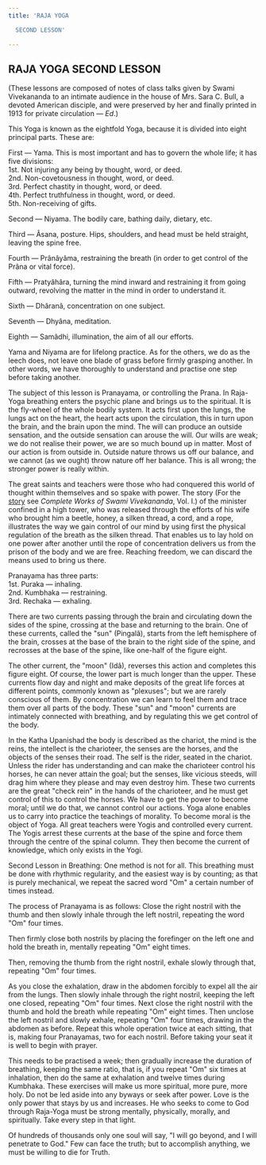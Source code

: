 ```yaml
---
title: 'RAJA YOGA

  SECOND LESSON'

---
```





  

## RAJA YOGA SECOND LESSON

(These lessons are composed of notes of class talks given by Swami
Vivekananda to an intimate audience in the house of Mrs. Sara C. Bull, a
devoted American disciple, and were preserved by her and finally printed
in 1913 for private circulation — *Ed*.)

This Yoga is known as the eightfold Yoga, because it is divided into
eight principal parts. These are:

First — Yama. This is most important and has to govern the whole life;
it has five divisions:  
        1st. Not injuring any being by thought, word, or deed.  
        2nd. Non-covetousness in thought, word, or deed.  
        3rd. Perfect chastity in thought, word, or deed.  
        4th. Perfect truthfulness in thought, word, or deed.  
        5th. Non-receiving of gifts.

Second — Niyama. The bodily care, bathing daily, dietary, etc.

Third — Âsana, posture. Hips, shoulders, and head must be held straight,
leaving the spine free.

Fourth — Prânâyâma, restraining the breath (in order to get control of
the Prâna or vital force).

Fifth — Pratyâhâra, turning the mind inward and restraining it from
going outward, revolving the matter in the mind in order to understand
it.

Sixth — Dhâranâ, concentration on one subject.

Seventh — Dhyâna, meditation.

Eighth — Samâdhi, illumination, the aim of all our efforts.

Yama and Niyama are for lifelong practice. As for the others, we do as
the leech does, not leave one blade of grass before firmly grasping
another. In other words, we have thoroughly to understand and practise
one step before taking another.

The subject of this lesson is Pranayama, or controlling the Prana. In
Raja-Yoga breathing enters the psychic plane and brings us to the
spiritual. It is the fly-wheel of the whole bodily system. It acts first
upon the lungs, the lungs act on the heart, the heart acts upon the
circulation, this in turn upon the brain, and the brain upon the mind.
The will can produce an outside sensation, and the outside sensation can
arouse the will. Our wills are weak; we do not realise their power, we
are so much bound up in matter. Most of our action is from outside in.
Outside nature throws us off our balance, and we cannot (as we ought)
throw nature off her balance. This is all wrong; the stronger power is
really within.

The great saints and teachers were those who had conquered this world of
thought within themselves and so spake with power. The story (For the
[story](../../../volume_1/raja-yoga/the_first_steps.htm#There_was_once_a)
see *Complete Works of Swami Vivekananda*, Vol. I.) of the minister
confined in a high tower, who was released through the efforts of his
wife who brought him a beetle, honey, a silken thread, a cord, and a
rope, illustrates the way we gain control of our mind by using first the
physical regulation of the breath as the silken thread. That enables us
to lay hold on one power after another until the rope of concentration
delivers us from the prison of the body and we are free. Reaching
freedom, we can discard the means used to bring us there.

Pranayama has three parts:  
        1st. Puraka — inhaling.  
        2nd. Kumbhaka — restraining.  
        3rd. Rechaka — exhaling.

There are two currents passing through the brain and circulating down
the sides of the spine, crossing at the base and returning to the brain.
One of these currents, called the "sun" (Pingalâ), starts from the left
hemisphere of the brain, crosses at the base of the brain to the right
side of the spine, and recrosses at the base of the spine, like one-half
of the figure eight.

The other current, the "moon" (Idâ), reverses this action and completes
this figure eight. Of course, the lower part is much longer than the
upper. These currents flow day and night and make deposits of the great
life forces at different points, commonly known as "plexuses"; but we
are rarely conscious of them. By concentration we can learn to feel them
and trace them over all parts of the body. These "sun" and "moon"
currents are intimately connected with breathing, and by regulating this
we get control of the body.

In the Katha Upanishad the body is described as the chariot, the mind is
the reins, the intellect is the charioteer, the senses are the horses,
and the objects of the senses their road. The self is the rider, seated
in the chariot. Unless the rider has understanding and can make the
charioteer control his horses, he can never attain the goal; but the
senses, like vicious steeds, will drag him where they please and may
even destroy him. These two currents are the great "check rein" in the
hands of the charioteer, and he must get control of this to control the
horses. We have to get the power to become moral; until we do that, we
cannot control our actions. Yoga alone enables us to carry into practice
the teachings of morality. To become moral is the object of Yoga. All
great teachers were Yogis and controlled every current. The Yogis arrest
these currents at the base of the spine and force them through the
centre of the spinal column. They then become the current of knowledge,
which only exists in the Yogi.

Second Lesson in Breathing: One method is not for all. This breathing
must be done with rhythmic regularity, and the easiest way is by
counting; as that is purely mechanical, we repeat the sacred word "Om" a
certain number of times instead.

The process of Pranayama is as follows: Close the right nostril with the
thumb and then slowly inhale through the left nostril, repeating the
word "Om" four times.

Then firmly close both nostrils by placing the forefinger on the left
one and hold the breath in, mentally repeating "Om" eight times.

Then, removing the thumb from the right nostril, exhale slowly through
that, repeating "Om" four times.

As you close the exhalation, draw in the abdomen forcibly to expel all
the air from the lungs. Then slowly inhale through the right nostril,
keeping the left one closed, repeating "Om" four times. Next close the
right nostril with the thumb and hold the breath while repeating "Om"
eight times. Then unclose the left nostril and slowly exhale, repeating
"Om" four times, drawing in the abdomen as before. Repeat this whole
operation twice at each sitting, that is, making four Pranayamas, two
for each nostril. Before taking your seat it is well to begin with
prayer.

This needs to be practised a week; then gradually increase the duration
of breathing, keeping the same ratio, that is, if you repeat "Om" six
times at inhalation, then do the same at exhalation and twelve times
during Kumbhaka. These exercises will make us more spiritual, more pure,
more holy. Do not be led aside into any byways or seek after power. Love
is the only power that stays by us and increases. He who seeks to come
to God through Raja-Yoga must be strong mentally, physically, morally,
and spiritually. Take every step in that light.

Of hundreds of thousands only one soul will say, "I will go beyond, and
I will penetrate to God." Few can face the truth; but to accomplish
anything, we must be willing to die for Truth.


